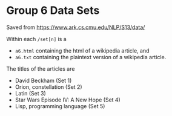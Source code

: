 # Group 6 Data Sets

Saved from https://www.ark.cs.cmu.edu/NLP/S13/data/

Within each `/set[n]` is a
- `a6.html` containing the html of a wikipedia article, and
- `a6.txt` containing the plaintext version of a wikipedia article.

The titles of the articles are
- David Beckham (Set 1)
- Orion, constellation (Set 2)
- Latin (Set 3)
- Star Wars Episode IV: A New Hope (Set 4)
- Lisp, programming language (Set 5)
